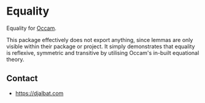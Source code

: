 # Equality

Equality for [Occam](https://occam.science).

This package effectively does not export anything, since lemmas are only visible within their package or project. It simply demonstrates that equality is reflexive, symmetric and transitive by utilising Occam's in-built equational theory.

## Contact

* https://djalbat.com
